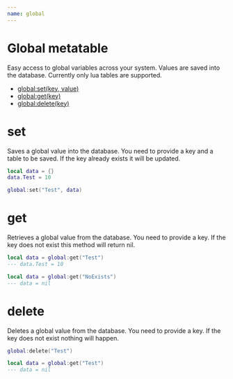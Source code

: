 ```yaml
---
name: global
---
```


# Global metatable

Easy access to global variables across your system. Values are saved into the database. Currently only lua tables are supported.

- [global:set(key, value)](#set)
- [global:get(key)](#get)
- [global:delete(key)](#delete)

# set

Saves a global value into the database. You need to provide a key and a table to be saved. If the key already exists it will be updated.

```lua
local data = {}
data.Test = 10

global:set("Test", data)
```

# get

Retrieves a global value from the database. You need to provide a key. If the key does not exist this method will return nil.

```lua
local data = global:get("Test")
--- data.Test = 10
```

```lua
local data = global:get("NoExists")
--- data = nil
```

# delete

Deletes a global value from the database. You need to provide a key. If the key does not exist nothing will happen.

```lua
global:delete("Test")

local data = global:get("Test")
--- data = nil
```
